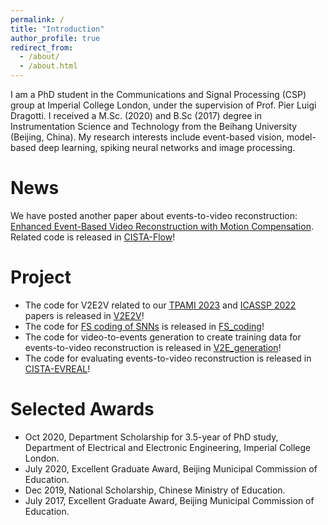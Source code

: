 ```yaml
---
permalink: /
title: "Introduction"
author_profile: true
redirect_from: 
  - /about/
  - /about.html
---
```


I am a PhD student in the Communications and Signal Processing (CSP) group at Imperial College London, under the supervision of Prof. Pier Luigi Dragotti. I received a M.Sc. (2020) and B.Sc (2017) degree in Instrumentation Science and Technology from the Beihang University (Beijing, China). My research interests include event-based vision, model-based deep learning, spiking neural networks and image processing.

# News

We have posted another paper about events-to-video reconstruction: [Enhanced Event-Based Video Reconstruction with Motion Compensation](https://arxiv.org/abs/2403.11961). Related code is released in [CISTA-Flow](https://github.com/lsying009/CISTA-Flow)! 

# Project 
- The code for V2E2V related to our [TPAMI 2023](https://doi.org/10.1109/TPAMI.2023.3278940) and [ICASSP 2022](https://doi.org/10.1109/ICASSP43922.2022.9746331) papers is released in [V2E2V](https://github.com/lsying009/V2E2V)!
- The code for [FS coding of SNNs](https://doi.org/10.3389/fnins.2023.1266003) is released in [FS_coding](https://github.com/lsying009/FS_coding)!
- The code for video-to-events generation to create training data for events-to-video reconstruction is released in [V2E_generation](https://github.com/lsying009/V2E_generation)!
- The code for evaluating events-to-video reconstruction is released in [CISTA-EVREAL](https://github.com/lsying009/CISTA-EVREAL)!


# Selected Awards
- Oct 2020, Department Scholarship for 3.5-year of PhD study, Department of Electrical and Electronic Engineering, Imperial College London.
- July 2020, Excellent Graduate Award, Beijing Municipal Commission of Education.
- Dec 2019, National Scholarship, Chinese Ministry of Education.
- July 2017, Excellent Graduate Award, Beijing Municipal Commission of Education.
